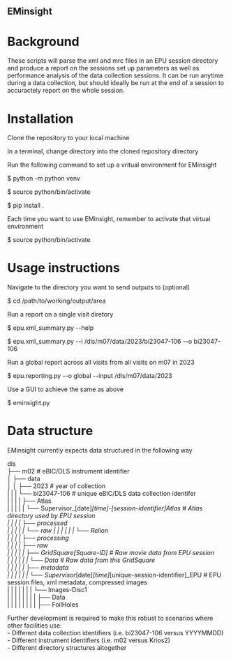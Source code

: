 ## EMinsight

# Background

These scripts will parse the xml and mrc files in an EPU session directory and produce a report on the sessions set up parameters as well as performance analysis of the data collection sessions. It can be run anytime during a data collection, but should ideally be run at the end of a session to accuractely report on the whole session.

# Installation

Clone the repository to your local machine

In a terminal, change directory into the cloned repository directory

Run the following command to set up a vritual environment for EMinsight

$ python -m python venv

$ source python/bin/activate

$ pip install .

Each time you want to use EMinsight, remember to activate that virtual environment

$ source python/bin/activate

# Usage instructions

Navigate to the directory you want to send outputs to (optional)

$ cd /path/to/working/output/area

Run a report on a single visit diretory

$ epu.xml_summary.py --help

$ epu.xml_summary.py --i /dls/m07/data/2023/bi23047-106 --o bi23047-106

Run a global report across all visits from all visits on m07 in 2023

$ epu.reporting.py --o global --input /dls/m07/data/2023

Use a GUI to achieve the same as above

$ eminsight.py

# Data structure

EMinsight currently expects data structured in the following way

dls <br />
├── m02 # eBIC/DLS instrument identifier <br />
│   ├── data <br />
│   │   ├── 2023 # year of collection <br />
|   |   |   └── bi23047-106 # unique eBIC/DLS data collection identifer <br />
|   |   |   |   ├── Atlas <br />
|   |   |   |   |   └── Supervisor\_[date]_[time]-[session-identifier]_Atlas # Atlas directory used by EPU session <br />
|   |   |   |   ├── processed <br />
|   |   |   |   |   └── raw
|   |   |   |   |   |   └── Relion <br />
|   |   |   |   ├── processing <br />
|   |   |   |   ├── raw <br />
|   |   |   |   |   ├── GridSquare_[Square-ID] # Raw movie data from EPU session <br />
|   |   |   |   |   |   └── Data # Raw data from this GridSquare <br />
|   |   |   |   |   ├── metadata <br />
|   |   |   |   |   |   └── Supervisor_[date]_[time]_[unique-session-identifier]_EPU # EPU session files, xml metadata, compressed images <br />
|   |   |   |   |   |   |   └── Images-Disc1 <br />
|   |   |   |   |   |   |   |   ├── Data <br />
|   |   |   |   |   |   |   |   ├── FoilHoles <br />

Further development is required to make this robust to scenarios where other facilities use: <br />
    - Different data collection identifiers (i.e. bi23047-106 versus YYYYMMDD) <br />
    - Different instrument identifiers (i.e. m02 versus Krios2) <br />
    - Different directory structures altogether <br />

    